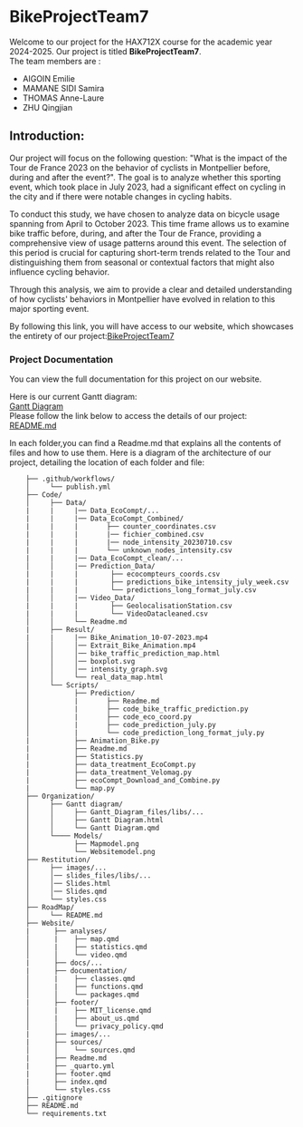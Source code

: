 # BikeProjectTeam7
Welcome to our project for the HAX712X course for the academic year 2024-2025.
Our project is titled **BikeProjectTeam7**.\
The team members are :
- AIGOIN Emilie
- MAMANE SIDI Samira
- THOMAS Anne-Laure
- ZHU Qingjian

## Introduction:  
Our project will focus on the following question: "What is the impact of the Tour de France 2023 on the behavior of cyclists in Montpellier before, during and after the event?". The goal is to analyze whether this sporting event, which took place in July 2023, had a significant effect on cycling in the city and if there were notable changes in cycling habits.

To conduct this study, we have chosen to analyze data on bicycle usage spanning from April to October 2023. This time frame allows us to examine bike traffic before, during, and after the Tour de France, providing a comprehensive view of usage patterns around this event. The selection of this period is crucial for capturing short-term trends related to the Tour and distinguishing them from seasonal or contextual factors that might also influence cycling behavior.

Through this analysis, we aim to provide a clear and detailed understanding of how cyclists' behaviors in Montpellier have evolved in relation to this major sporting event.

By following this link, you will have access to our website, which showcases the entirety of our project:[BikeProjectTeam7](https://emilieaig.github.io/BikeProjectTeam7/)

### Project Documentation
You can view the full documentation for this project on our website.

Here is our current Gantt diagram:  
[Gantt Diagram](https://github.com/EmilieAig/BikeProjectTeam7/blob/main/Organization/Gantt_Diagram/Gantt_Diagram.html)  
Please follow the link below to access the details of our project:  
[README.md](https://github.com/EmilieAig/BikeProjectTeam7/blob/main/RoadMap/README.md)  

In each folder,you can find a Readme.md that explains all the contents of files and how to use them.
Here is a diagram of the architecture of our project, detailing the location of each folder and file:

```BikeProjectTeam7/
    ├── .github/workflows/
    │     └── publish.yml
    ├── Code/ 
    │     ├── Data/
    |     |     |── Data_EcoCompt/...
    |     |     |── Data_EcoCompt_Combined/
    |     |     |       ├── counter_coordinates.csv
    |     |     |       |── fichier_combined.csv
    |     |     |       |── node_intensity_20230710.csv
    |     |     |       └── unknown_nodes_intensity.csv   
    |     |     |── Data_EcoCompt_clean/...
    │     │     |── Prediction_Data/
    |     |     |        ├── ecocompteurs_coords.csv
    |     |     |        ├── predictions_bike_intensity_july_week.csv   
    |     |     |        └── predictions_long_format_july.csv
    │     │     |── Video_Data/
    |     |     |        ├── GeolocalisationStation.csv
    |     |     |        └── VideoDatacleaned.csv
    │     │     └── Readme.md
    |     ├── Result/
    |     |     |── Bike_Animation_10-07-2023.mp4
    │     │     │── Extrait_Bike_Animation.mp4   
    │     │     │── bike_traffic_prediction_map.html
    │     │     │── boxplot.svg
    │     │     │── intensity_graph.svg   
    │     │     └── real_data_map.html       
    │     └── Scripts/
    │           ├── Prediction/ 
    │           |       ├── Readme.md
    │           |       ├── code_bike_traffic_prediction.py
    │           |       ├── code_eco_coord.py
    │           |       ├── code_prediction_july.py
    │           |       └── code_prediction_long_format_july.py  
    |           ├── Animation_Bike.py
    |           ├── Readme.md    
    |           ├── Statistics.py    
    |           ├── data_treatment_EcoCompt.py
    |           ├── data_treatment_Velomag.py 
    |           ├── ecoCompt_Download_and_Combine.py      
    |           └── map.py
    ├── Organization/
    │     ├── Gantt diagram/
    │     │     ├── Gantt_Diagram_files/libs/...
    │     │     ├── Gantt Diagram.html
    │     │     └── Gantt Diagram.qmd
    │     └──── Models/
    │           ├── Mapmodel.png
    │           └── Websitemodel.png
    ├── Restitution/
    │     ├── images/...
    │     │── slides_files/libs/...
    │     │── Slides.html
    │     │── Slides.qmd   
    │     └── styles.css        
    ├── RoadMap/
    │     └── README.md
    ├── Website/
    |      ├── analyses/   
    │      |    ├── map.qmd
    │      |    ├── statistics.qmd
    │      │    └── video.qmd
    |      ├── docs/...    
    |      ├── documentation/
    │      |    ├── classes.qmd
    │      |    ├── functions.qmd
    │      │    └── packages.qmd
    |      ├── footer/
    │      |    ├── MIT_license.qmd
    │      |    ├── about_us.qmd
    │      │    └── privacy_policy.qmd
    |      ├── images/...
    |      ├── sources/   
    │      │    └── sources.qmd 
    |      ├── Readme.md
    |      ├── _quarto.yml
    |      ├── footer.qmd
    |      ├── index.qmd
    │      └── styles.css
    ├── .gitignore
    ├── README.md
    └── requirements.txt 
```